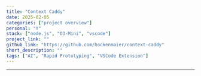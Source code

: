 ```yaml
---
title: "Context Caddy"
date: 2025-02-05
categories: ["project overview"]
personal: "Y"
stack: ["node.js", "O3-Mini", "vscode"]
project_link: ""
github_link: "https://github.com/hockenmaier/context-caddy"
short_description: ""
tags: ["AI", "Rapid Prototyping", "VSCode Extension"]
---
```


---
